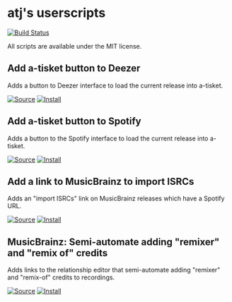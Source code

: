# atj's userscripts

[![Build Status](https://travis-ci.com/atj/userscripts.svg?branch=master)](https://travis-ci.com/atj/userscripts)

All scripts are available under the MIT license.

## Add a-tisket button to Deezer

Adds a button to Deezer interface to load the current release into a-tisket.

[![Source](https://github.com/jerone/UserScripts/blob/master/_resources/Source-button.png)](https://github.com/atj/userscripts/blob/master/deezer_atisket_link.user.js)
[![Install](https://raw.github.com/jerone/UserScripts/master/_resources/Install-button.png)](https://github.com/atj/userscripts/raw/master/deezer_atisket_link.user.js)

## Add a-tisket button to Spotify

Adds a button to the Spotify interface to load the current release into a-tisket.

[![Source](https://github.com/jerone/UserScripts/blob/master/_resources/Source-button.png)](https://github.com/atj/userscripts/blob/master/spotify_atisket_link.user.js)
[![Install](https://raw.github.com/jerone/UserScripts/master/_resources/Install-button.png)](https://github.com/atj/userscripts/raw/master/spotify_atisket_link.user.js)

## Add a link to MusicBrainz to import ISRCs

Adds an "import ISRCs" link on MusicBrainz releases which have a Spotify URL.

[![Source](https://github.com/jerone/UserScripts/blob/master/_resources/Source-button.png)](https://github.com/atj/userscripts/blob/master/mb_spotify_isrc_link.user.js)
[![Install](https://raw.github.com/jerone/UserScripts/master/_resources/Install-button.png)](https://github.com/atj/userscripts/raw/master/mb_spotify_isrc_link.user.js)

## MusicBrainz: Semi-automate adding "remixer" and "remix of" credits

Adds links to the relationship editor that semi-automate adding "remixer" and "remix-of" credits to recordings.

[![Source](https://github.com/jerone/UserScripts/blob/master/_resources/Source-button.png)](https://github.com/atj/userscripts/blob/master/mb_add_remix_credit_links.user.js)
[![Install](https://raw.github.com/jerone/UserScripts/master/_resources/Install-button.png)](https://github.com/atj/userscripts/raw/master/mb_add_remix_credit_links.user.js)

